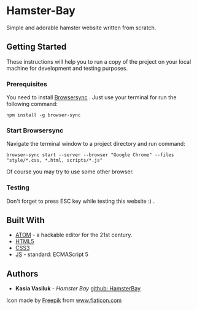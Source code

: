 # Hamster-Bay
Simple and adorable hamster website written from scratch.

## Getting Started

These instructions will help you to run a copy of the project on your local machine for development and testing purposes.

### Prerequisites

You need to install [Browsersync](https://browsersync.io/) .
Just use your terminal for run the following command:

```
npm install -g browser-sync
```

###  Start Browsersync

Navigate the terminal window to a project directory and run command:
```
browser-sync start --server --browser "Google Chrome" --files "style/*.css, *.html, scripts/*.js"
```
Of course you may try to use some other browser.

###  Testing

Don't forget to press ESC key while testing this website :) .

## Built With

* [ATOM](https://atom.io/) - a hackable editor for the 21st century.
* [HTML5](http://devdocs.io/html/)
* [CSS3](http://devdocs.io/css/)
* [JS](http://devdocs.io/javascript/) - standard: ECMAScript 5

## Authors

* **Kasia Vasiluk** - *Hamster Bay* [github: HamsterBay](https://github.com/HamsterBay)

Icon made by [Freepik](https://www.flaticon.com/) from www.flaticon.com
